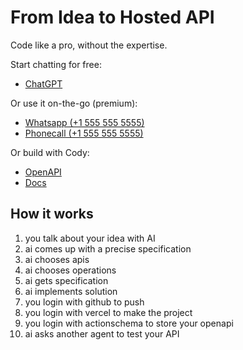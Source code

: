 # From Idea to Hosted API

Code like a pro, without the expertise.

Start chatting for free:

- [ChatGPT](https://chatgpt.com/g/g-Gjix3kFre-vercel-code-writer)

Or use it on-the-go (premium):

- [Whatsapp (+1 555 555 5555)](https://wa.me/1XXXXXXXXXX?text=I%20wanna%20build%20...)
- [Phonecall (+1 555 555 5555)](tel:555-555-5555)

Or build with Cody:

- [OpenAPI](https://cody.codefromanywhere.com/openapi.json)
- [Docs](https://cody.codefromanywhere.com)

## How it works

1. you talk about your idea with AI
2. ai comes up with a precise specification
3. ai chooses apis
4. ai chooses operations
5. ai gets specification
6. ai implements solution
7. you login with github to push
8. you login with vercel to make the project
9. you login with actionschema to store your openapi
10. ai asks another agent to test your API
